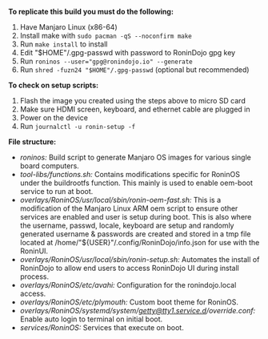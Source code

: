 **To replicate this build you must do the following:**

1) Have Manjaro Linux (x86-64)
2) Install make with `sudo pacman -qS --noconfirm make`
3) Run `make install` to install
4) Edit "$HOME"/.gpg-passwd with password to RoninDojo gpg key
5) Run `roninos --user="gpg@ronindojo.io" --generate`
6) Run `shred -fuzn24 "$HOME"/.gpg-passwd` (optional but recommended)

**To check on setup scripts:**

1) Flash the image you created using the steps above to micro SD card
2) Make sure HDMI screen, keyboard, and ethernet cable are plugged in
3) Power on the device 
4) Run `journalctl -u ronin-setup -f`

**File structure:**

- _roninos:_ Build script to generate Manjaro OS images for various single board computers.
- _tool-libs/functions.sh:_ Contains modifications specific for RoninOS under the buildrootfs function. This mainly is used to enable oem-boot service to run at boot.
- _overlays/RoninOS/usr/local/sbin/ronin-oem-fast.sh:_ This is a modification of the Manjaro Linux ARM oem script to ensure other services are enabled and user is setup during boot. This is also where the username, passwd, locale, keyboard are setup and randomly generated username & passwords are created and stored in a tmp file located at /home/"${USER}"/.config/RoninDojo/info.json for use with the RoninUI.
- _overlays/RoninOS/usr/local/sbin/ronin-setup.sh:_ Automates the install of RoninDojo to allow end users to access RoninDojo UI during install process.
- _overlays/RoninOS/etc/avahi:_ Configuration for the ronindojo.local access.
- _overlays/RoninOS/etc/plymouth:_ Custom boot theme for RoninOS.
- _overlays/RoninOS/systemd/system/getty@tty1.service.d/override.conf:_ Enable auto login to terminal on initial boot.
- _services/RoninOS:_ Services that execute on boot.
